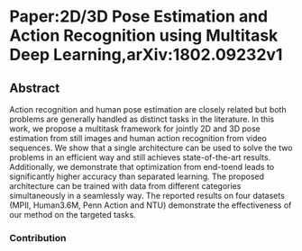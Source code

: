 # Paper:2D/3D Pose Estimation and Action Recognition using Multitask Deep Learning,arXiv:1802.09232v1

## Abstract

Action recognition and human pose estimation are
closely related but both problems are generally handled
as distinct tasks in the literature. In this work, we propose a multitask framework for jointly 2D and 3D pose
estimation from still images and human action recognition from video sequences. We show that a single architecture can be used to solve the two problems in an efficient way and still achieves state-of-the-art results. Additionally, we demonstrate that optimization from end-toend leads to significantly higher accuracy than separated
learning. The proposed architecture can be trained with
data from different categories simultaneously in a seamlessly way. The reported results on four datasets (MPII,
Human3.6M, Penn Action and NTU) demonstrate the effectiveness of our method on the targeted tasks.

### Contribution

